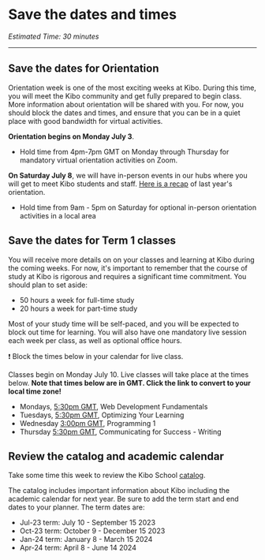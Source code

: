 # Save the dates and times
_Estimated Time: 30 minutes_

----

## Save the dates for Orientation
Orientation week is one of the most exciting weeks at Kibo. During this time, you will meet the Kibo community and get fully prepared to begin class. More information about orientation will be shared with you. For now, you should block the dates and times, and ensure that you can be in a quiet place with good bandwidth for virtual activities.

**Orientation begins on Monday July 3**. 
- Hold time from 4pm-7pm GMT on Monday through Thursday for mandatory virtual orientation activities on Zoom. 

**On Saturday July 8**, we will have in-person events in our hubs where you will get to meet Kibo students and staff. <a href="https://www.linkedin.com/posts/kiboschool_kibocsd-kibocsdorientation-kiboschool-activity-6985185304735322112-boNq?utm_source=share&utm_medium=member_desktop" target="_blank">Here is a recap</a> of last year's orientation.
- Hold time from 9am - 5pm on Saturday for optional in-person orientation activities in a local area


## Save the dates for Term 1 classes
You will receive more details on on your classes and learning at Kibo during the coming weeks. For now, it's important to remember that the course of study at Kibo is rigorous and requires a significant time commitment. You should plan to set aside:
- 50 hours a week for full-time study
- 20 hours a week for part-time study 

Most of your study time will be self-paced, and you will be expected to block out time for learning. You will also have one mandatory live session each week per class, as well as optional office hours. 

<aside>
  ❗ Block the times below in your calendar for live class. 
  </aside>

Classes begin on Monday July 10. Live classes will take place at the times below. **Note that times below are in GMT. Click the link to convert to your local time zone!**

- Mondays, <a href="https://www.timeanddate.com/worldclock/converter.html?iso=20230710T173000&p1=tz_gmt&p2=4&p3=125&p4=170" target="_blank"> 5:30pm GMT</a>, Web Development Fundamentals
- Tuesdays, <a href="https://www.timeanddate.com/worldclock/converter.html?iso=20230711T173000&p1=tz_gmt&p2=4&p3=125&p4=170" target="_blank">5:30pm GMT</a>, Optimizing Your Learning
- Wednesday <a href="https://www.timeanddate.com/worldclock/converter.html?iso=20230712T150000&p1=tz_gmt&p2=4&p3=125&p4=170" target="_blank"> 3:00pm GMT</a>, Programming 1
- Thursday <a href="https://www.timeanddate.com/worldclock/converter.html?iso=20230713T173000&p1=tz_gmt&p2=4&p3=125&p4=170" target="_blank">5:30pm GMT</a>, Communicating for Success - Writing

## Review the catalog and academic calendar
Take some time this week to review the Kibo School <a href="https://bit.ly/ks-catalog-july2023" target="_blank">catalog</a>.  

The catalog includes important information about Kibo including the academic calendar for next year. Be sure to add the term start and end dates to your planner. The term dates are:
- Jul-23 term: July 10 - September 15 2023
- Oct-23 term: October 9 - December 15 2023
- Jan-24 term: January 8 - March 15 2024
- Apr-24 term: April 8 - June 14 2024



